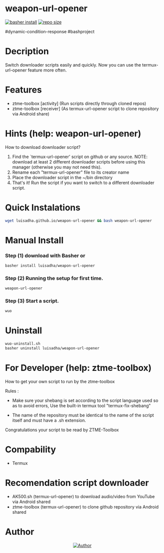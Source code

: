 # weapon-url-opener
[![basher install](https://www.basher.it/assets/logo/basher_install.svg)](https://www.basher.it/package/)
<a href="#"><img title="repo size" src="https://img.shields.io/github/repo-size/luisadha/weapon-url-opener?style=flat-square"></a>

#dynamic-condition-response #bashproject

# Decription 
Switch downloader scripts easily and quickly. Now you can use the termux-url-opener feature more often.

# Features
* ztme-toolbox [activity] (Run scripts directly through cloned repos)
* ztme-toolbox [receiver] (As termux-url-opener script to clone repository via Android share)

# Hints (help: weapon-url-opener)
How to download downloader script?
1. Find the `termux-url-opener' script on github or any source.
NOTE: download at least 2 different downloader scripts before using this manager (otherwise you may not need this).
3. Rename each "termux-url-opener" file to its creator name
4. Place the downloader script in the ~/bin directory
5. That's it! Run the script if you want to switch to a different downloader script.

# Quick Instalations
```sh
wget luisadha.github.io/weapon-url-opener && bash weapon-url-opener
```
# Manual Install

### Step (1) download with Basher or
```sh
basher install luisadha/weapon-url-opener
```
<!--
### Step (2) copy this code
```sh
curl -L https://raw.githubusercontent.com/luisadha/weapon-url-opener/refs/heads/master/ztme-toolbox.sh -o ~/bin/ztme-toolbox.sh
```
-->
### Step (2) Running the setup for first time.
```sh
weapon-url-opener
```

### Step (3) Start a script.
```sh
wuo
```

# Uninstall

```sh
wuo-uninstall.sh
basher uninstall luisadha/weapon-url-opener
```


# For Developer (help: ztme-toolbox)
How to get your own script to run by the ztme-toolbox 

Rules :

* Make sure your shebang is set according to the script language used so as to avoid errors, Use the built-in termux tool "termux-fix-shebang"

* The name of the repository must be identical to the name of the script itself and must have a .sh extension.

Congratulations your script to be read by ZTME-Toolbox
  
# Compability
- Termux

# Recomendation script downloader
* AK500.sh (termux-url-opener) to download audio/video from YouTube via Android shared
* ztme-toolbox (termux-url-opener) to clone github repository via Android shared
  
# Author

</p>
<p align="center">
<a href="https://github.com/luisadha"><img title="Author" src="https://img.shields.io/badge/Author-luisadha-cyan.svg?style=for-the-badge&logo=github"></a>
</p>
